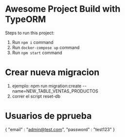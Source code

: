 # Awesome Project Build with TypeORM

Steps to run this project:

1. Run `npm i` command
2. Run `docker-compose up` command
3. Run `npm start` command


# Crear nueva migracion

1. ejemplo: npm run migration:create --name=NEW_TABLE_VENTAS_PRODUCTOS
2. correr el script reset-db


# Usuarios de pprueba
{
    "email" : "admin@test.com",
    "password" : "test123"
}